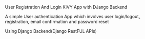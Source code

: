 User Registration And Login KIVY App with DJango Backend


A simple User authentication App which involves user login/logout, registration, email confirmation and password reset

Using Django Backend(Django RestFUL APIs)
